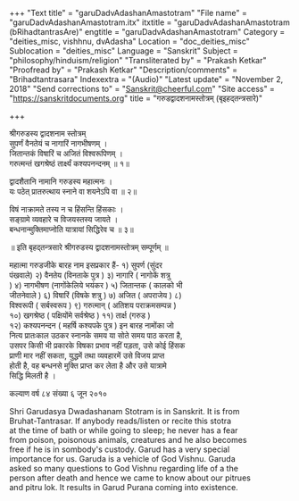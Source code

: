 +++
"Text title" = "garuDadvAdashanAmastotram"
"File name" = "garuDadvAdashanAmastotram.itx"
itxtitle = "garuDadvAdashanAmastotram (bRihadtantrasAre)"
engtitle = "garuDadvAdashanAmastotram"
Category = "deities_misc, vishhnu, dvAdasha"
Location = "doc_deities_misc"
Sublocation = "deities_misc"
Language = "Sanskrit"
Subject = "philosophy/hinduism/religion"
"Transliterated by" = "Prakash Ketkar"
"Proofread by" = "Prakash Ketkar"
"Description/comments" = "Brihadtantrasara"
Indexextra = "(Audio)"
"Latest update" = "November 2, 2018"
"Send corrections to" = "Sanskrit@cheerful.com"
"Site access" = "https://sanskritdocuments.org"
title = "गरुडद्वादशनामस्तोत्रम् (बृइहद्तन्त्रसारे)"

+++
  
 श्रीगरुडस्य द्वादशनाम स्तोत्रम्   
सुपर्णं वैनतेयं च नागारिं नागभीषणम् ।  
जितान्तकं विषारिं च अजितं विश्वरूपिणम् ।  
गरुत्मन्तं खगश्रेष्ठं तार्क्ष्यं कश्यपनन्दनम् ॥ १॥  
  
द्वादशैतानि नामानि गरुडस्य महात्मनः ।  
यः पठेत् प्रातरुत्थाय स्नाने वा शयनेऽपि वा ॥ २॥  
  
विषं नाक्रामते तस्य न च हिंसन्ति हिंसकाः ।  
सङ्ग्रामे व्यवहारे च विजयस्तस्य जायते ।  
बन्धनान्मुक्तिमाप्नोति यात्रायां सिद्धिरेव च ॥ ३॥  
  
॥ इति बृहद्तन्त्रसारे श्रीगरुडस्य द्वादशनामस्तोत्रम् सम्पूर्णम् ॥  
  
महात्मा गरुडजीके बारह नाम इसप्रकार हैं- १) सुपर्ण (सुंदर  
पंखवाले) २) वैनतेय (विनताके पुत्र ) ३) नागारि ( नागोकें शत्रु  
) ४) नागभीषण (नागोंकेलिये भयंकर ) ५) जितान्तक ( कालको भी  
जीतनेवाले ) ६) विषारिं (विषके शत्रु ) ७) अजित ( अपराजेय ) ८)  
विश्वरूपी ( सर्बस्वरूप ) ९) गरुत्मान् ( अतिशय पराक्रमसम्पन्न )  
१०) खगश्रेष्ठ ( पक्षियोंमे सर्वश्रेष्ठ ) ११) तार्क्ष (गरुड )  
१२) कश्यपनन्दन ( महर्षि कश्यपके पुत्र ) इन बारह नामोंका जो  
नित्य प्रातःकाल उठकर स्नानके समय या सोते समय पाठ करता है,  
उसपर किसी भी प्रकारके विषका प्रभाव नहीं पड़ता, उसे कोई हिंसक  
प्राणी मार नहीं सकता, युद्धमें तथा व्यवहारमें उसे विजय प्राप्त  
होती है, वह बन्धनसे मुक्ति प्राप्त कर लेता है और उसे यात्रामे  
सिद्धि मिलती है ।  
  
कल्याण वर्ष ८४ संख्या ६ जून २०१०  
  
Shri Garudasya Dwadashanam Stotram is in Sanskrit. It is from  
Bruhat-Tantrasar. If anybody reads/listen or recite this stotra  
at the time of bath or while going to sleep; he never has a fear  
from poison, poisonous animals, creatures and he also becomes  
free if he is in sombody's custody. Garud has a very special  
importance for us. Garuda is a vehicle of God Vishnu. Garuda  
asked so many questions to God Vishnu regarding life of a the  
person after death and hence we came to know about our pitrues  
and pitru lok. It results in Garud Purana coming into existence.  
  
  
